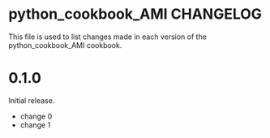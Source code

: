 # python_cookbook_AMI CHANGELOG

This file is used to list changes made in each version of the python_cookbook_AMI cookbook.

# 0.1.0

Initial release.

- change 0
- change 1


